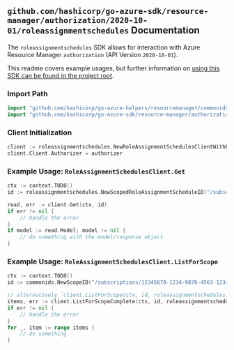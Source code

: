 
## `github.com/hashicorp/go-azure-sdk/resource-manager/authorization/2020-10-01/roleassignmentschedules` Documentation

The `roleassignmentschedules` SDK allows for interaction with Azure Resource Manager `authorization` (API Version `2020-10-01`).

This readme covers example usages, but further information on [using this SDK can be found in the project root](https://github.com/hashicorp/go-azure-sdk/tree/main/docs).

### Import Path

```go
import "github.com/hashicorp/go-azure-helpers/resourcemanager/commonids"
import "github.com/hashicorp/go-azure-sdk/resource-manager/authorization/2020-10-01/roleassignmentschedules"
```


### Client Initialization

```go
client := roleassignmentschedules.NewRoleAssignmentSchedulesClientWithBaseURI("https://management.azure.com")
client.Client.Authorizer = authorizer
```


### Example Usage: `RoleAssignmentSchedulesClient.Get`

```go
ctx := context.TODO()
id := roleassignmentschedules.NewScopedRoleAssignmentScheduleID("/subscriptions/12345678-1234-9876-4563-123456789012/resourceGroups/some-resource-group", "roleAssignmentScheduleName")

read, err := client.Get(ctx, id)
if err != nil {
	// handle the error
}
if model := read.Model; model != nil {
	// do something with the model/response object
}
```


### Example Usage: `RoleAssignmentSchedulesClient.ListForScope`

```go
ctx := context.TODO()
id := commonids.NewScopeID("/subscriptions/12345678-1234-9876-4563-123456789012/resourceGroups/some-resource-group")

// alternatively `client.ListForScope(ctx, id, roleassignmentschedules.DefaultListForScopeOperationOptions())` can be used to do batched pagination
items, err := client.ListForScopeComplete(ctx, id, roleassignmentschedules.DefaultListForScopeOperationOptions())
if err != nil {
	// handle the error
}
for _, item := range items {
	// do something
}
```

